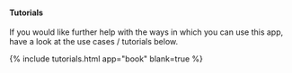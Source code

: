 #### Tutorials

If you would like further help with the ways in which you can use this app, have a look at the use cases / tutorials below.

{% include tutorials.html app="book" blank=true %}
